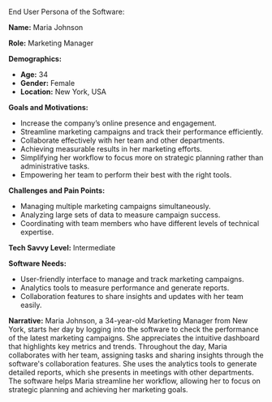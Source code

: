End User Persona of the Software:

**Name:** Maria Johnson

**Role:** Marketing Manager

**Demographics:**
- **Age:** 34
- **Gender:** Female
- **Location:** New York, USA

**Goals and Motivations:**
- Increase the company’s online presence and engagement.
- Streamline marketing campaigns and track their performance efficiently.
- Collaborate effectively with her team and other departments.
- Achieving measurable results in her marketing efforts.
- Simplifying her workflow to focus more on strategic planning rather than administrative tasks.
- Empowering her team to perform their best with the right tools.

**Challenges and Pain Points:**
- Managing multiple marketing campaigns simultaneously.
- Analyzing large sets of data to measure campaign success.
- Coordinating with team members who have different levels of technical expertise.

**Tech Savvy Level:** Intermediate

**Software Needs:**
- User-friendly interface to manage and track marketing campaigns.
- Analytics tools to measure performance and generate reports.
- Collaboration features to share insights and updates with her team easily.

**Narrative:**
Maria Johnson, a 34-year-old Marketing Manager from New York, starts her day by logging into the software to check the performance of the latest marketing campaigns. She appreciates the intuitive dashboard that highlights key metrics and trends. Throughout the day, Maria collaborates with her team, assigning tasks and sharing insights through the software's collaboration features. She uses the analytics tools to generate detailed reports, which she presents in meetings with other departments. The software helps Maria streamline her workflow, allowing her to focus on strategic planning and achieving her marketing goals.
